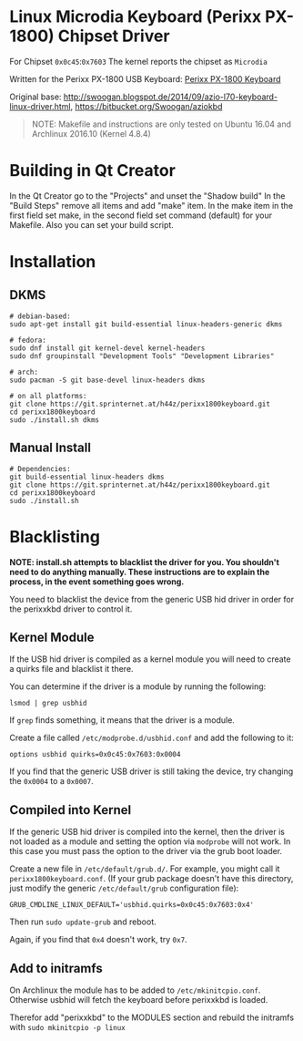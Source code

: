 # Linux Microdia Keyboard (Perixx PX-1800) Chipset Driver #

For Chipset `0x0c45`:`0x7603`
The kernel reports the chipset as `Microdia`

Written for the Perixx PX-1800 USB Keyboard: [Perixx PX-1800 Keyboard](http://www.perixx.com/en/service/Perixx_Manual/GAMING/PX-1800.pdf)

Original base: http://swoogan.blogspot.de/2014/09/azio-l70-keyboard-linux-driver.html, https://bitbucket.org/Swoogan/aziokbd

> NOTE: Makefile and instructions are only tested on Ubuntu 16.04 and Archlinux 2016.10 (Kernel 4.8.4)


# Building in Qt Creator #
In the Qt Creator go to the "Projects" and unset the "Shadow build"
In the "Build Steps" remove all items and add "make" item. In the make item in the first field set make, in the second field set command (default) for your Makefile.
Also you can set your build script.

# Installation #
## DKMS ##

    # debian-based:
    sudo apt-get install git build-essential linux-headers-generic dkms
    
    # fedora:
    sudo dnf install git kernel-devel kernel-headers
    sudo dnf groupinstall "Development Tools" "Development Libraries"

    # arch:
    sudo pacman -S git base-devel linux-headers dkms
    
    # on all platforms:
    git clone https://git.sprinternet.at/h44z/perixx1800keyboard.git
    cd perixx1800keyboard
    sudo ./install.sh dkms
    

## Manual Install ##

    # Dependencies:
    git build-essential linux-headers dkms
    git clone https://git.sprinternet.at/h44z/perixx1800keyboard.git
    cd perixx1800keyboard
    sudo ./install.sh

# Blacklisting #

**NOTE: install.sh attempts to blacklist the driver for you. You shouldn't need to do anything manually. These instructions are to explain the process, in the event something goes wrong.**

You need to blacklist the device from the generic USB hid driver in order for the perixxkbd driver to control it.

## Kernel Module ##
If the USB hid driver is compiled as a kernel module you will need to create a quirks file and blacklist it there.

You can determine if the driver is a module by running the following:

    lsmod | grep usbhid

If `grep` finds something, it means that the driver is a module.

Create a file called `/etc/modprobe.d/usbhid.conf` and add the following to it:

    options usbhid quirks=0x0c45:0x7603:0x0004

If you find that the generic USB driver is still taking the device, try changing the `0x0004` to a `0x0007`.

## Compiled into Kernel ##
If the generic USB hid driver is compiled into the kernel, then the driver is not loaded as a module and setting the option via `modprobe` will not work. In this case you must pass the option to the driver via the grub boot loader.

Create a new file in `/etc/default/grub.d/`. For example, you might call it `perixx1800keyboard.conf`. (If your grub package doesn't have this directory, just modify the generic `/etc/default/grub` configuration file):

    GRUB_CMDLINE_LINUX_DEFAULT='usbhid.quirks=0x0c45:0x7603:0x4'

Then run `sudo update-grub` and reboot.

Again, if you find that `0x4` doesn't work, try `0x7`.


## Add to initramfs ##
On Archlinux the module has to be added to `/etc/mkinitcpio.conf`. Otherwise usbhid will fetch the keyboard before perixxkbd is loaded.

Therefor add "perixxkbd" to the MODULES section and rebuild the initramfs with `sudo mkinitcpio -p linux`

